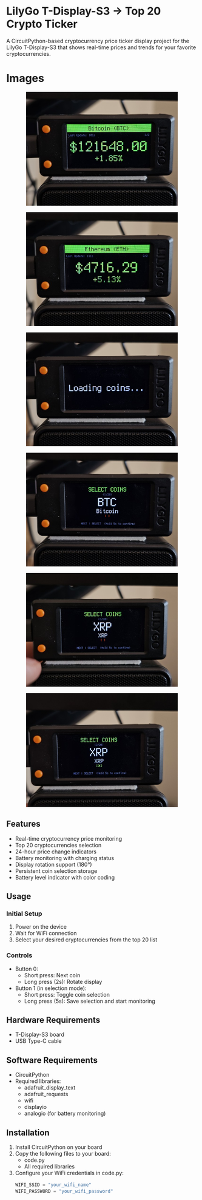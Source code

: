 # LilyGo T-Display-S3 -> Top 20 Crypto Ticker

A CircuitPython-based cryptocurrency price ticker display project for the LilyGo T-Display-S3 that shows real-time prices and trends for your favorite cryptocurrencies.

# Images

<p align="center">
  <img src="/images/1.jpg" width="400" alt="Selection Screen">
</p>

<p align="center">
  <img src="/images/2.jpg" width="400" alt="Price Display">
</p>

<p align="center">
  <img src="/images/4.jpg" width="400" alt="Battery Status">
</p>

<p align="center">
  <img src="/images/5.jpg" width="400" alt="Price Changes">
</p>

<p align="center">
  <img src="/images/6.jpg" width="400" alt="Display View">
</p>

<p align="center">
  <img src="/images/7.jpg" width="400" alt="Full Device View">
</p>


## Features

- Real-time cryptocurrency price monitoring
- Top 20 cryptocurrencies selection
- 24-hour price change indicators
- Battery monitoring with charging status
- Display rotation support (180°)
- Persistent coin selection storage
- Battery level indicator with color coding

## Usage

### Initial Setup
1. Power on the device
2. Wait for WiFi connection
3. Select your desired cryptocurrencies from the top 20 list

### Controls
- Button 0:
  - Short press: Next coin
  - Long press (2s): Rotate display
- Button 1 (in selection mode):
  - Short press: Toggle coin selection
  - Long press (5s): Save selection and start monitoring

## Hardware Requirements

- T-Display-S3 board
- USB Type-C cable

## Software Requirements

- CircuitPython
- Required libraries:
  - adafruit_display_text
  - adafruit_requests
  - wifi
  - displayio
  - analogio (for battery monitoring)

## Installation

1. Install CircuitPython on your board
2. Copy the following files to your board:
   - code.py
   - All required libraries
3. Configure your WiFi credentials in code.py:
   ```python
   WIFI_SSID = "your_wifi_name"
   WIFI_PASSWORD = "your_wifi_password"
   ```
